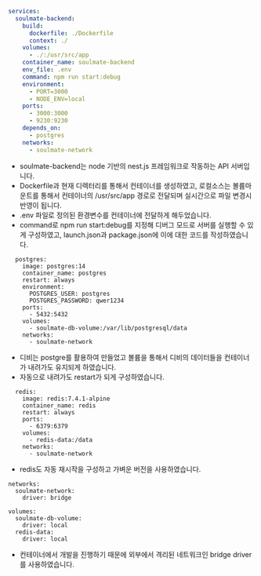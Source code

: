 ```yml
services:
  soulmate-backend:
    build:
      dockerfile: ./Dockerfile
      context: ./
    volumes:
      - ./:/usr/src/app
    container_name: soulmate-backend
    env_file: .env
    command: npm run start:debug
    environment:
      - PORT=3000
      - NODE_ENV=local
    ports:
      - 3000:3000
      - 9230:9230
    depends_on:
      - postgres
    networks:
      - soulmate-network
```
- soulmate-backend는 node 기반의 nest.js 프레임워크로 작동하는 API 서버입니다.
- Dockerfile과 현재 디렉터리를 통해서 컨테이너를 생성하였고, 로컬소스는 볼륨마운트를 통해서 컨테이너의 /usr/src/app 경로로 전달되며 실시간으로 파일 변경시 반영이 됩니다.
- .env 파일로 정의된 환경변수를 컨테이너에 전달하게 해두었습니다.
- command로 npm run start:debug를 지정해 디버그 모드로 서버를 실행할 수 있게 구성하였고, launch.json과 package.json에 이에 대한 코드를 작성하였습니다.
```
  postgres:
    image: postgres:14
    container_name: postgres
    restart: always
    environment:
      POSTGRES_USER: postgres
      POSTGRES_PASSWORD: qwer1234
    ports:
      - 5432:5432
    volumes:
      - soulmate-db-volume:/var/lib/postgresql/data
    networks:
      - soulmate-network
```
- 디비는 postgre를 활용하여 만들었고 볼륨을 통해서 디비의 데이터들을 컨테이너가 내려가도 유지되게 하였습니다.
- 자동으로 내려가도 restart가 되게 구성하였습니다.
```
  redis:
    image: redis:7.4.1-alpine
    container_name: redis
    restart: always
    ports:
      - 6379:6379
    volumes:
      - redis-data:/data
    networks:
      - soulmate-network
```
- redis도 자동 재시작을 구성하고 가벼운 버전을 사용하였습니다.
```
networks:
  soulmate-network:
    driver: bridge

volumes:
  soulmate-db-volume:
    driver: local
  redis-data:
    driver: local
```
- 컨테이너에서 개발을 진행하기 때문에 외부에서 격리된 네트워크인 bridge driver를 사용하였습니다.